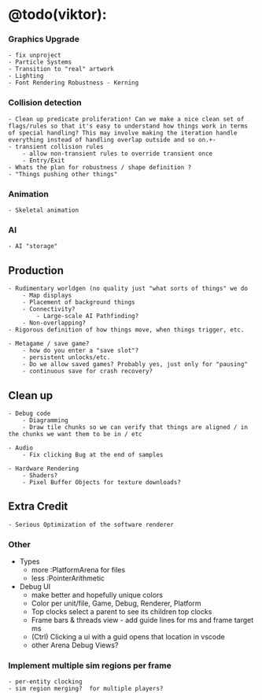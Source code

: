 # @todo(viktor):

### Graphics Upgrade
    - fix unproject
    - Particle Systems
    - Transition to "real" artwork
    - Lighting
    - Font Rendering Robustness - Kerning

    
### Collision detection
    - Clean up predicate proliferation! Can we make a nice clean set of flags/rules so that it's easy to understand how things work in terms of special handling? This may involve making the iteration handle everything instead of handling overlap outside and so on.+-
    - transient collision rules
        - allow non-transient rules to override transient once
        - Entry/Exit
    - Whats the plan for robustness / shape definition ?
    - "Things pushing other things"

### Animation
    - Skeletal animation
### AI
    - AI "storage"

## Production
    - Rudimentary worldgen (no quality just "what sorts of things" we do
        - Map displays
        - Placement of background things
        - Connectivity?
            - Large-scale AI Pathfinding?
        - Non-overlapping?
    - Rigorous definition of how things move, when things trigger, etc.
     
    - Metagame / save game?
        - how do you enter a "save slot"?
        - persistent unlocks/etc.
        - Do we allow saved games? Probably yes, just only for "pausing"
        - continuous save for crash recovery?

## Clean up
    - Debug code
        - Diagramming
        - Draw tile chunks so we can verify that things are aligned / in the chunks we want them to be in / etc
    
    - Audio
        - Fix clicking Bug at the end of samples
    
    - Hardware Rendering
        - Shaders?
        - Pixel Buffer Objects for texture downloads?

## Extra Credit
    - Serious Optimization of the software renderer
    
### Other
- Types
    - more :PlatformArena for files
    - less :PointerArithmetic
- Debug UI
    - make better and hopefully unique colors
    - Color per unit/file, Game, Debug, Renderer, Platform
    - Top clocks select a parent to see its children top clocks
    - Frame bars & threads view - add guide lines for ms and frame target ms
    - (Ctrl) Clicking a ui with a guid opens that location in vscode
    - other Arena Debug Views?
    
### Implement multiple sim regions per frame
    - per-entity clocking
    - sim region merging?  for multiple players?

